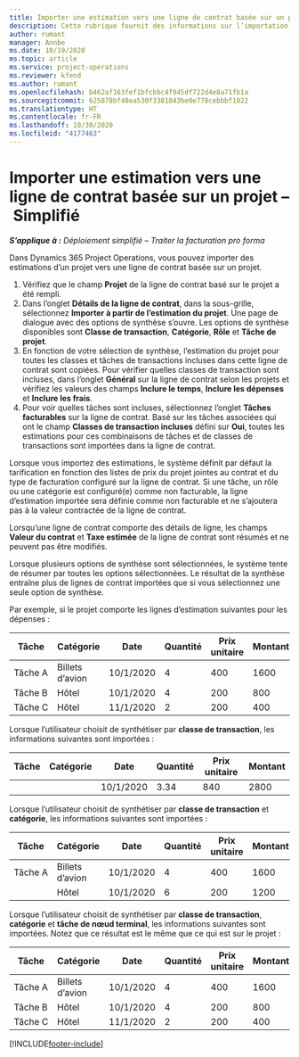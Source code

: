 ```yaml
---
title: Importer une estimation vers une ligne de contrat basée sur un projet – Simplifié
description: Cette rubrique fournit des informations sur l’importation des estimations financières à partir d’un projet vers une ligne de contrat.
author: rumant
manager: Annbe
ms.date: 10/19/2020
ms.topic: article
ms.service: project-operations
ms.reviewer: kfend
ms.author: rumant
ms.openlocfilehash: b462af163fef1bfcbbc4f945df722d4e8a71fb1a
ms.sourcegitcommit: 625878bf48ea530f3381843be0e778cebbbf1922
ms.translationtype: HT
ms.contentlocale: fr-FR
ms.lasthandoff: 10/30/2020
ms.locfileid: "4177463"
---
```

# <a name="import-an-estimate-to-a-project-based-contract-line---lite"></a>Importer une estimation vers une ligne de contrat basée sur un projet – Simplifié

_**S’applique à :** Déploiement simplifié – Traiter la facturation pro forma_

Dans Dynamics 365 Project Operations, vous pouvez importer des estimations d’un projet vers une ligne de contrat basée sur un projet.

1. Vérifiez que le champ **Projet** de la ligne de contrat basé sur le projet a été rempli.
2. Dans l’onglet **Détails de la ligne de contrat**, dans la sous-grille, sélectionnez **Importer à partir de l’estimation du projet**. Une page de dialogue avec des options de synthèse s’ouvre. Les options de synthèse disponibles sont **Classe de transaction**, **Catégorie**, **Rôle** et **Tâche de projet**.
3. En fonction de votre sélection de synthèse, l’estimation du projet pour toutes les classes et tâches de transactions incluses dans cette ligne de contrat sont copiées. Pour vérifier quelles classes de transaction sont incluses, dans l’onglet **Général** sur la ligne de contrat selon les projets et vérifiez les valeurs des champs **Inclure le temps**, **Inclure les dépenses** et **Inclure les frais**. 
4. Pour voir quelles tâches sont incluses, sélectionnez l’onglet **Tâches facturables** sur la ligne de contrat. Basé sur les tâches associées qui ont le champ **Classes de transaction incluses** défini sur **Oui**, toutes les estimations pour ces combinaisons de tâches et de classes de transactions sont importées dans la ligne de contrat.

Lorsque vous importez des estimations, le système définit par défaut la tarification en fonction des listes de prix du projet jointes au contrat et du type de facturation configuré sur la ligne de contrat. Si une tâche, un rôle ou une catégorie est configuré(e) comme non facturable, la ligne d’estimation importée sera définie comme non facturable et ne s’ajoutera pas à la valeur contractée de la ligne de contrat.

Lorsqu’une ligne de contrat comporte des détails de ligne, les champs **Valeur du contrat** et **Taxe estimée** de la ligne de contrat sont résumés et ne peuvent pas être modifiés.

Lorsque plusieurs options de synthèse sont sélectionnées, le système tente de résumer par toutes les options sélectionnées. Le résultat de la synthèse entraîne plus de lignes de contrat importées que si vous sélectionnez une seule option de synthèse.

Par exemple, si le projet comporte les lignes d’estimation suivantes pour les dépenses :

| Tâche | Catégorie  | Date | Quantité | Prix unitaire | Montant |
| --- | --- | --- | --- | --- | --- |
| Tâche A | Billets d’avion | 10/1/2020 | 4 | 400 | 1600 |
| Tâche B | Hôtel | 10/1/2020 | 4 | 200 | 800 |
| Tâche C | Hôtel | 11/1/2020 | 2 | 200 | 400 |

Lorsque l’utilisateur choisit de synthétiser par **classe de transaction**, les informations suivantes sont importées :

| Tâche | Catégorie  | Date | Quantité | Prix unitaire | Montant |
| --- | --- | --- | --- | --- | --- |
| &nbsp; | &nbsp; | 10/1/2020 | 3.34 | 840 | 2800 |

Lorsque l’utilisateur choisit de synthétiser par **classe de transaction** et **catégorie**, les informations suivantes sont importées :

| Tâche | Catégorie  | Date | Quantité | Prix unitaire | Montant |
| --- | --- | --- | --- | --- | --- |
| Tâche A | Billets d’avion | 10/1/2020 | 4 | 400 | 1600 |
| &nbsp;| Hôtel | 10/1/2020 | 6 | 200 | 1200 |

Lorsque l’utilisateur choisit de synthétiser par **classe de transaction**, **catégorie** et **tâche de nœud terminal**, les informations suivantes sont importées. Notez que ce résultat est le même que ce qui est sur le projet :

| Tâche | Catégorie  | Date | Quantité | Prix unitaire | Montant |
| --- | --- | --- | --- | --- | --- |
| Tâche A | Billets d’avion | 10/1/2020 | 4 | 400 | 1600 |
| Tâche B | Hôtel | 10/1/2020 | 4 | 200 | 800 |
| Tâche C | Hôtel | 11/1/2020 | 2 | 200 | 400 |


[!INCLUDE[footer-include](../../includes/footer-banner.md)]